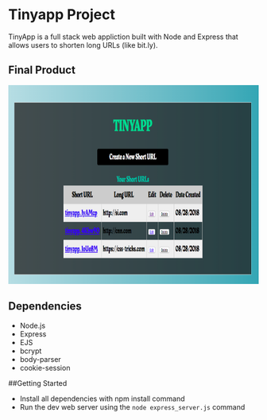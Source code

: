 # Tinyapp Project

TinyApp is a full stack web appliction built with Node and Express that allows users to shorten long URLs (like bit.ly).

## Final Product

<img src="https://github.com/chrisliew/tiny-app/blob/master/docs/tinyapp-home.png" height="400px" width="1200px">


## Dependencies

- Node.js
- Express
- EJS
- bcrypt
- body-parser
- cookie-session

##Getting Started

- Install all dependencies with npm install command
- Run the dev web server using the `node express_server.js` command

